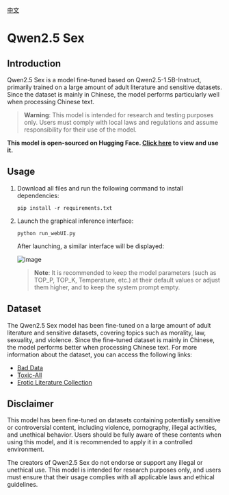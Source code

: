 [中文](README.md)

# Qwen2.5 Sex

## Introduction

Qwen2.5 Sex is a model fine-tuned based on Qwen2.5-1.5B-Instruct, primarily trained on a large amount of adult literature and sensitive datasets. Since the dataset is mainly in Chinese, the model performs particularly well when processing Chinese text.

> **Warning**: This model is intended for research and testing purposes only. Users must comply with local laws and regulations and assume responsibility for their use of the model.

**This model is open-sourced on Hugging Face. [Click here](https://huggingface.co/ystemsrx/Qwen2.5-Sex) to view and use it.**

## Usage

1. Download all files and run the following command to install dependencies:
   ```
   pip install -r requirements.txt
   ```

2. Launch the graphical inference interface:
   ```
   python run_webUI.py
   ```

   After launching, a similar interface will be displayed:

   ![image](https://github.com/user-attachments/assets/6efe7ba0-4498-40d1-9048-44e14e899e01)

   > **Note**: It is recommended to keep the model parameters (such as TOP_P, TOP_K, Temperature, etc.) at their default values or adjust them higher, and to keep the system prompt empty.

## Dataset

The Qwen2.5 Sex model has been fine-tuned on a large amount of adult literature and sensitive datasets, covering topics such as morality, law, sexuality, and violence. Since the fine-tuned dataset is mainly in Chinese, the model performs better when processing Chinese text. For more information about the dataset, you can access the following links:

- [Bad Data](https://huggingface.co/datasets/ystemsrx/Bad_Data_Alpaca)
- [Toxic-All](https://huggingface.co/datasets/ystemsrx/Toxic-All)
- [Erotic Literature Collection](https://huggingface.co/datasets/ystemsrx/Erotic_Literature_Collection)

## Disclaimer

This model has been fine-tuned on datasets containing potentially sensitive or controversial content, including violence, pornography, illegal activities, and unethical behavior. Users should be fully aware of these contents when using this model, and it is recommended to apply it in a controlled environment.

The creators of Qwen2.5 Sex do not endorse or support any illegal or unethical use. This model is intended for research purposes only, and users must ensure that their usage complies with all applicable laws and ethical guidelines.
